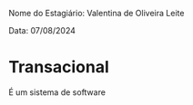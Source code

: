 Nome do Estagiário: Valentina de Oliveira Leite

Data: 07/08/2024

# Transacional 

É um sistema de software 